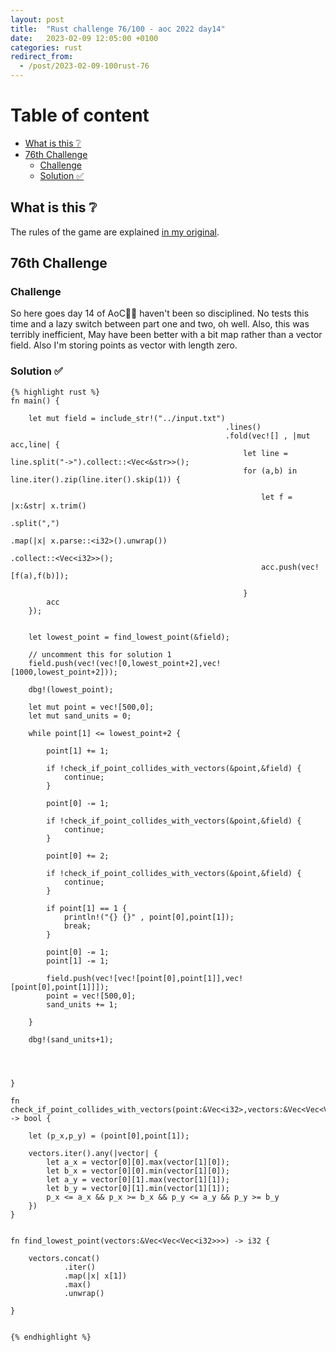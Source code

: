 ```yaml
---
layout: post
title:  "Rust challenge 76/100 - aoc 2022 day14"
date:   2023-02-09 12:05:00 +0100
categories: rust
redirect_from:
  - /post/2023-02-09-100rust-76
---
```



#  Table of content
<!-- MarkdownTOC autolink="true" -->

- [What is this :grey_question:](#what-is-this-grey_question)
- [76th Challenge](#76th-challenge)
    - [Challenge](#challenge)
    - [Solution :white_check_mark:](#solution-white_check_mark)

<!-- /MarkdownTOC -->

## What is this :grey_question: 

The rules of the game are explained [in my original](https://maebli.github.io/rust/2021/10/18/100rust.html). 

## 76th Challenge
### Challenge

So here goes day 14 of AoC🎅🦀 haven't been so disciplined. No tests this time and a lazy switch between part one and two, oh well.
Also, this was terribly inefficient, May have been better with a bit map rather than a vector field. Also I'm storing points as vector with length zero.

### Solution :white_check_mark:



    {% highlight rust %}
    fn main() {

        let mut field = include_str!("../input.txt")
                                                    .lines()
                                                    .fold(vec![] , |mut acc,line| {
                                                        let line = line.split("->").collect::<Vec<&str>>();
                                                        for (a,b) in line.iter().zip(line.iter().skip(1)) {

                                                            let f = |x:&str| x.trim()
                                                                                                .split(",")
                                                                                                .map(|x| x.parse::<i32>().unwrap())
                                                                                                .collect::<Vec<i32>>();
                                                            acc.push(vec![f(a),f(b)]);

                                                        }
            acc
        });


        let lowest_point = find_lowest_point(&field);

        // uncomment this for solution 1
        field.push(vec!(vec![0,lowest_point+2],vec![1000,lowest_point+2]));

        dbg!(lowest_point);

        let mut point = vec![500,0];
        let mut sand_units = 0;

        while point[1] <= lowest_point+2 {
            
            point[1] += 1;

            if !check_if_point_collides_with_vectors(&point,&field) {
                continue;
            }

            point[0] -= 1;

            if !check_if_point_collides_with_vectors(&point,&field) {
                continue;
            }

            point[0] += 2;

            if !check_if_point_collides_with_vectors(&point,&field) {
                continue;
            }

            if point[1] == 1 {
                println!("{} {}" , point[0],point[1]);
                break;
            }

            point[0] -= 1;
            point[1] -= 1;

            field.push(vec![vec![point[0],point[1]],vec![point[0],point[1]]]);
            point = vec![500,0];
            sand_units += 1;

        }

        dbg!(sand_units+1);




    }

    fn check_if_point_collides_with_vectors(point:&Vec<i32>,vectors:&Vec<Vec<Vec<i32>>>) -> bool {

        let (p_x,p_y) = (point[0],point[1]);

        vectors.iter().any(|vector| {
            let a_x = vector[0][0].max(vector[1][0]);
            let b_x = vector[0][0].min(vector[1][0]);
            let a_y = vector[0][1].max(vector[1][1]);
            let b_y = vector[0][1].min(vector[1][1]);
            p_x <= a_x && p_x >= b_x && p_y <= a_y && p_y >= b_y
        })
    }


    fn find_lowest_point(vectors:&Vec<Vec<Vec<i32>>>) -> i32 {

        vectors.concat()
                .iter()
                .map(|x| x[1])
                .max()
                .unwrap()

    }


    {% endhighlight %}
